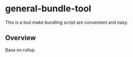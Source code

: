 # general-bundle-tool
This is a tool make bundling script are convenient and easy.

## Overview
Base on rollup.
